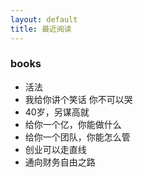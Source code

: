 ```yaml
---
layout: default
title: 最近阅读
---
```


### books ###
- 活法
- 我给你讲个笑话 你不可以哭
- 40岁，另谋高就
- 给你一个亿，你能做什么
- 给你一个团队，你能怎么管
- 创业可以走直线
- 通向财务自由之路